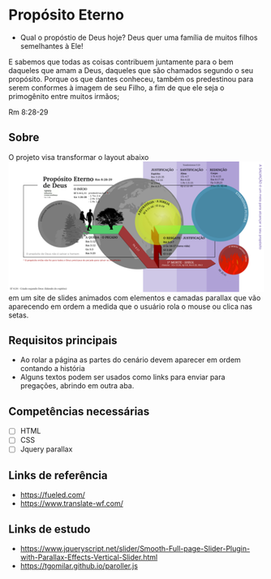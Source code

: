 # Propósito Eterno

- Qual o propóstio de Deus hoje?
Deus quer uma família de muitos filhos semelhantes à Ele!

E sabemos que todas as coisas contribuem juntamente para o bem daqueles que amam a Deus, daqueles que são chamados segundo o seu propósito.
Porque os que dantes conheceu, também os predestinou para serem conformes à imagem de seu Filho, a fim de que ele seja o primogênito entre muitos irmãos; 

Rm 8:28-29

## Sobre

O projeto visa transformar o layout abaixo  
![Banner do Propósito Eterno](https://github.com/fundamentos-dev/proposito-eterno-parallax/blob/main/proposito_eterno_preview.jpg?raw=true)  
em um site de slides animados com elementos e camadas parallax que vão aparecendo em ordem a medida que o usuário rola o mouse ou clica nas setas.

## Requisitos principais

- Ao rolar a página as partes do cenário devem aparecer em ordem contando a história
- Alguns textos podem ser usados como links para enviar para pregações, abrindo em outra aba.

## Competências necessárias

- [ ] HTML
- [ ] CSS
- [ ] Jquery parallax

## Links de referência 

- https://fueled.com/
- https://www.translate-wf.com/

## Links de estudo

- https://www.jqueryscript.net/slider/Smooth-Full-page-Slider-Plugin-with-Parallax-Effects-Vertical-Slider.html
- https://tgomilar.github.io/paroller.js